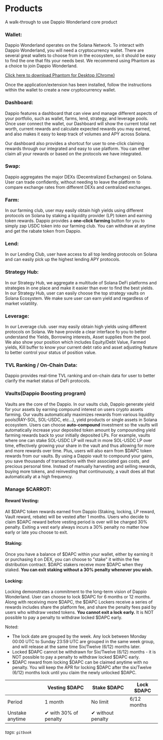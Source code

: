 # Products

A walk-through to use Dappio Wonderland core product

### Wallet:

Dappio Wonderland operates on the Solana Network. To interact with Dappio Wonderland, you will need a cryptocurrency wallet. There are several great wallets to choose from in the ecosystem, so it should be easy to find the one that fits your needs best. 
We recommend using Phantom as a choice to join Dappio Wonderland.

[Click here to download Phantom for Desktop (Chrome)](https://phantom.app/download)

Once the application/extension has been installed, follow the instructions within the wallet to create a new cryptocurrency wallet.

### Dashboard:
Dappio features a dashboard that can view and manage different aspects of your portfolio, such as wallet, farms, lend, strategy, and leverage pools. Once user connect the wallet, our Dashboard will show the current total net worth, current rewards and calculate expected rewards you may earned, and also makes it easy to keep track of volumes and APY across Solana. 

Our dashboard also provides a shortcut for user to one-click claiming rewards through our integrated and easy to use platform. You can either claim all your rewards or based on the protocols we have integrated. 


### Swap:
Dappio aggregates the major DEXs (Decentralized Exchanges) on Solana. User can trade confidently, without needing to leave the platform to compare exchange rates from different DEXs and centralized exchanges.

### Farm:
In our farming club, user may easily obtain high yields using different protocols on Solana by staking a liquidity provider (LP) token and earning token rewards. Dappio provides a **one-click farming** button for you to simply zap USDC token into our farming club. You can withdraw at anytime and get the rabate token from Dappio.


### Lend:
In our Lending Club, user have access to all top lending protocols on Solana and can easily pick up the highest lending APY protocols.

### Strategy Hub:
In our Strategy Hub, we aggregate a multitude of Solana DeFi platforms and strategies in one place and make it easier than ever to find the best yields. In our Strategy Hub, user can easily choose the top strategy vaults on Solana Ecosystem. We make sure user can earn yield and regardless of market volatility.

### Leverage:
In our Leverage club. user may easily obtain high yields using different protocols on Solana. We have provide a clear interface fo you to better understand the Yields, Borrowing interests, Asset supplies from the pool. We also show your position which includes Equity/Debt Value, Farmed yields, Kill buffer to know your current debt ratio and asset adjusting feature to better control your status of position value.

### TVL Ranking / On-Chain Data:
Dappio provides real-time TVL ranking and on-chain data for user to better clarify the market status of DeFi protocols.


### Vaults(Dappio Boosting program)
Vaults are the core of the Dappio. In our vaults club, Dappio generate yield for your assets by earning compound interest on users crypto assets farming. Our vaults automatically maximizes rewards from various liquidity pools(RAY-SOL, SOL-USDC, etc…), yield products or single assets in Solana ecosystem. Users can choose **auto-compound** investment so the vaults will automatically increase your deposited token amount by compounding yield farming rewards back to your initially deposited LPs. For example, vaults where one can stake SOL-USDC LP will result in more SOL-USDC LP over time, effectively growing your share in the vault and thus allowing for more and more rewards over time. Plus, users will also earn from $DAPC token rewards from our vaults. By using a Dappio vault to compound your gains, you save thousands of transactions with their associated gas costs, and precious personal time. Instead of manually harvesting and selling rewards, buying more tokens, and reinvesting that continuously, a vault does all that automatically at a high frequency.



### Manage $CARROT:

#### Reward Vesting:

All $DAPC token rewards earned from Dappio (Staking, locking, LP reward, Vault reward, rebate) will  be vested after 1 months. Users who decide to claim $DAPC reward before vesting period is over will be charged 30% penalty. Exiting a vest early always incurs a 30% penalty no matter how early or late you choose to exit. 

#### Staking:

Once you have a balance of $DAPC within your wallet, either by earning it or purchasing it on DEX, you can choose to "stake" it within the fee distribution contract.
$DAPC stakers receive more $DAPC when they staked. **You can exit staking without a 30% penalty whenever you wish.**

#### Locking:

Locking demonstrates a commitment to the long-term vision of Dappio Wonderland. User can choose to lock $DAPC for 6 months or 12 months. Along with receiving more $DAPC, the $DAPC Lockers receive a series of rewards includes share the platform fee, and share the penalty fees paid by users who withdraw vested tokens. **You cannot exit a lock early.** It is NOT possible to pay a penalty to withdraw locked $DAPC early.

Noted:
- The lock date are grouped by the week. Any lock between Monday 00:00 UTC to Sunday 23:59 UTC are grouped in the same week group, and will release at the same time Six/Twelve (6/12) months later.
- Locked $DAPC cannot be withdrawn for Six/Twelve (6/12) months - it is NOT possible to pay a penalty to withdraw locked $DAPC early.
- $DAPC reward from locking $DAPC can be claimed anytime with no penalty. You will keep the APR for locking $DAPC after the six/Twelve (6/12) months lock until you claim the newly unlocked $DAPC.



|  | Vesting $DAPC |Stake $DAPC | Lock $DAPC |
| - | - | - | - | 
| Period|1 month | No limit|  6/12 months | 
| Unstake anytime |✔ with 30% of penalty |✔ without penalty |


###### tags: `gitbook`
